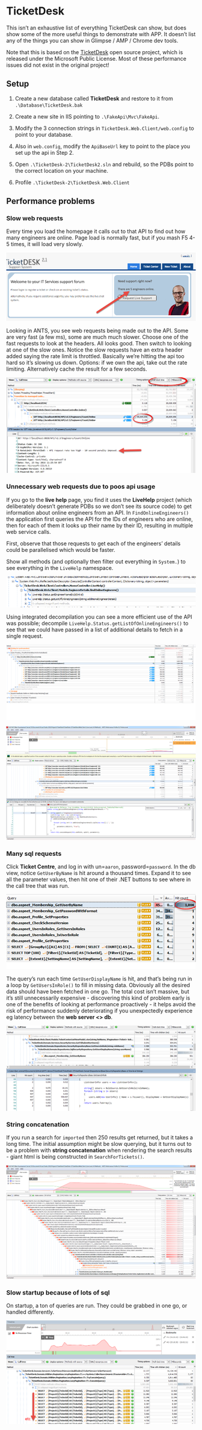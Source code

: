# TicketDesk

This isn’t an exhaustive list of everything TicketDesk can show, but does show some of the more useful things to demonstrate with APP. It doesn’t list any of the things you can show in Glimpse / AMP / Chrome dev tools.

Note that this is based on the [TicketDesk](https://ticketdesk.codeplex.com/) open source project, which is released under the Microsoft Public License. Most of these performance issues did not exist in the original project!

## Setup

1) Create a new database called **TicketDesk** and restore to it from `.\Database\TicketDesk.bak`

2) Create a new site in IIS pointing to `.\FakeApi\Mvc\FakeApi`.

3) Modify the 3 connection strings in `TicketDesk.Web.Client/web.config` to point to your database.

4) Also in `web.config`, modify the `ApiBaseUrl` key to point to the place you set up the api in Step 2.

5) Open `.\TicketDesk-2\TicketDesk2.sln` and rebuild, so the PDBs point to the correct location on your machine.

6) Profile `.\TicketDesk-2\TicketDesk.Web.Client`

## Performance problems

### Slow web requests

Every time you load the homepage it calls out to that API to find out how many engineers are online. Page load is normally fast, but if you mash F5 4-5 times, it will load very slowly.

![](media/4c2fd4bd648d10e72738ae5e9b117e32.png)

Looking in ANTS, you see web requests being made out to the API. Some are very fast (a few ms), some are much much slower. Choose one of the fast requests to look at the headers. All looks good. Then switch to looking at one of the slow ones. Notice the slow requests have an extra header added saying the rate limit is throttled. Basically we’re hitting the api too hard so it’s slowing us down. Options: if we own the api, take out the rate limiting. Alternatively cache the result for a few seconds.

![](media/9269ddeaebdf6992e7ad533cc2190377.png)

### Unnecessary web requests due to poos api usage

If you go to the **live help** page, you find it uses the **LiveHelp** project (which deliberately doesn’t generate PDBs so we don’t see its source code) to get information about online engineers from an API. In `FindOnlineEngineers()` the application first queries the API for the IDs of engineers who are online, then for each of them it looks up their name by their ID, resulting in multiple web service calls.

First, observe that those requests to get each of the engineers’ details could be parallelised which would be faster.

Show all methods (and optionally then filter out everything in `System.`) to see everything in the `LiveHelp` namespace.

![](media/f7eb98100da8070c242345a58c1a45fb.png)

Using integrated decompilation you can see a more efficient use of the API was possible; decompile `LiveHelp.Status.getListOfOnlineEngineers()` to see that we could have passed in a list of additional details to fetch in a single request.

![](media/df83b14ab744e7fc68a3e08c7ee607c4.png)

![](media/60dc00c4a2bd8fe23ece5865019a6838.png)

### Many sql requests

Click **Ticket Centre**, and log in with un=`aaron`, password=`password`. In the db view, notice `GetUserByName` is hit around a thousand times. Expand it to see all the parameter values, then hit one of their .NET buttons to see where in the call tree that was run.

![](media/615ab1193c3a93de252aba629c0c42a0.png)

The query’s run each time `GetUserDisplayName` is hit, and that’s being run in a loop by `GetUsersInRole()` to fill in missing data. Obviously all the desired data should have been fetched in one go. The total cost isn’t massive, but it’s still unnecessarily expensive - discovering this kind of problem early is one of the benefits of looking at performance proactively - it helps avoid the risk of performance suddenly deteriorating if you unexpectedly experience eg latency between the **web server <\> db**.

![](media/834902618d27442624dc9230729758a5.png)

### String concatenation

If you run a search for `imported` then 250 results get returned, but it takes a long time. The initial assumption might be slow querying, but it turns out to be a problem with **string concatenation** when rendering the search results - giant html is being constructed in `SearchForTickets()`.

![](media/f83c91449f35d0ec2b27b85d007e34cf.png)

### Slow startup because of lots of sql

On startup, a ton of queries are run. They could be grabbed in one go, or handled differently.

![](media/ab070af23df3b7f08c77787d6bda5bb0.png)
